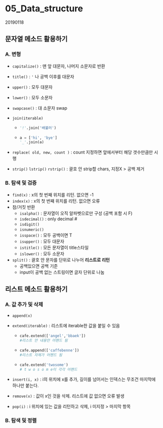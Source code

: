 # 05_Data_structure

20190118

##### 

## 문자열 메소드 활용하기

### A. 변형

- `capitalize()` : 맨 앞 대문자, 나머지 소문자로 반환

- `title()` : `'` 나 공백 이후를 대문자

- `upper()` : 모두 대문자

- `lower()` : 모두 소문자

- `swapcase()` :  대 소문자 swap

- `join(iterable)` 

  - ```python
    '!'.join('배불러')
    ```

  - ```python
    a = ['hi', 'bye']
    '_'.join(a)
    ```

- `replace( old, new, count )` :  count 지정하면 앞에서부터 해당 갯수만큼만 시행

- `strip()` `lstrip()` `rstrip()` : 괄호 안 strip할 chars, 지정X > 공백 제거



### B. 탐색 및 검증

- `find(x)` : x의  첫 번째 위치를 리턴. 없으면 -1 
- `index(x)` : x의 첫 번째 위치를 리턴. 없으면 오류
- 참/거짓 반환
  - `isalpha()` : 문자열이 오직 알파벳으로만 구성 (공백 포함 시 F)
  - `isdecimal()` : only decimal #
  - `isdigit()`
  - `isnumeric()`
  - `isspace()` : 모두 공백이면 T
  - `isupper()` : 모두 대문자
  - `istitle()` : 모든 문자열이 title스타일
  - `islower()` : 모두 소문자
- `split()` : 괄호 안 문자를 단위로 나누어 **리스트로 리턴** 
  - 공백있으면 공백 기준
  - input이 공백 없는 스트링이면 글자 단위로 나눔



## 리스트 메소드 활용하기

### A. 값 추가 및 삭제

- `append(x)`

- `extend(iterable)` : 리스트에 iterable한 값을 붙일 수 있음

  - ```python
    cafe.extend(['angel','bbaek'])
    #리스트 안 내용만 어펜드 됨
    ```

  - ```python
    cafe.append(['caffebenne'])
    #리스트 자체가 어펜드 됨
    ```

  - ```python
    cafe.extend('twosome')
    # t w o s o m e이 각각 어펜드
    ```

- `insert(i, x)` : i의 위치에 x를 추가, 길이를 넘어서는 인덱스는 무조건 마지막에 하나만 붙는다.

- `remove(x)` : 값이 x인 것을 삭제. 리스트에 값 없으면 오류 발생

- `pop(i)` : i 위치에 있는 값을 리턴하고 삭제, i 미지정 > 마지막 항목



### B. 탐색 및 정렬

